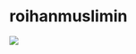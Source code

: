# roihanmuslimin

<img src="https://media1.giphy.com/media/oKG53zyaFzsNpqrUel/giphy.gif?cid=6c09b9523kv1kll8brxtsqftwus9ldzx8t341hnsjq6cwylj&ep=v1_internal_gif_by_id&rid=giphy.gif&ct=s">
